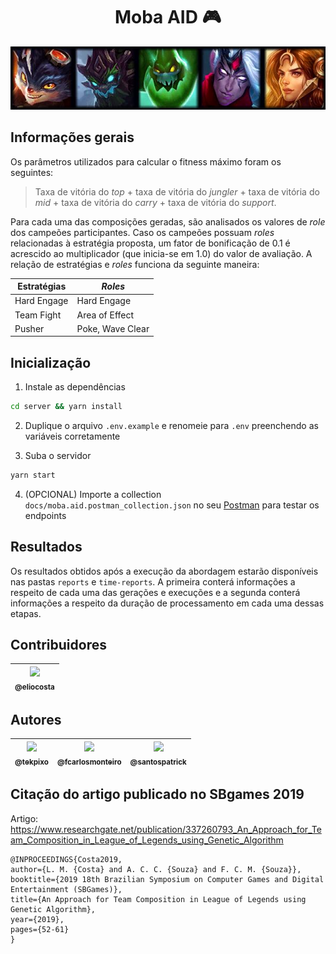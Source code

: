 <h1 align="center">Moba AID 🎮</h1>

<div align="center"><img src="./assets/teamfight.png" /></div>

## Informações gerais

Os parâmetros utilizados para calcular o fitness máximo foram os seguintes:

> Taxa de vitória do _top_ + taxa de vitória do _jungler_ + taxa de vitória do _mid_ + taxa de vitória do _carry_ + taxa de vitória do _support_.

Para cada uma das composições geradas, são analisados os valores de _role_ dos campeões participantes. Caso os campeões possuam _roles_ relacionadas à estratégia proposta, um fator de bonificação de 0.1 é acrescido ao multiplicador (que inicia-se em 1.0) do valor de avaliação. A relação de estratégias e _roles_ funciona da seguinte maneira:

Estratégias | _Roles_
------------ | -------------
Hard Engage | Hard Engage
Team Fight | Area of Effect
Pusher | Poke, Wave Clear

## Inicialização

1. Instale as dependências

```bash
cd server && yarn install
```

2. Duplique o arquivo `.env.example` e renomeie para `.env` preenchendo as variáveis corretamente

3. Suba o servidor

```bash
yarn start
```

4. (OPCIONAL) Importe a collection `docs/moba.aid.postman_collection.json` no seu [Postman](https://www.postman.com/) para testar os endpoints


## Resultados

Os resultados obtidos após a execução da abordagem estarão disponíveis nas pastas `reports` e `time-reports`. A primeira conterá informações a respeito de cada uma das gerações e execuções e a segunda conterá informações a respeito da duração de processamento em cada uma dessas etapas. 

## Contribuidores

| [<img src="https://avatars1.githubusercontent.com/u/5794419?s=460&v=4" width="115"><br><sub>@eliocosta</sub>](https://github.com/eliocosta) |
| :---: |    

## Autores

| [<img src="https://avatars0.githubusercontent.com/u/26147019?s=460&v=4" width=115><br><sub>@tekpixo</sub>](https://github.com/tekpixo) | [<img src="https://avatars2.githubusercontent.com/u/8319539?s=460&v=4" width=115><br><sub>@fcarlosmonteiro</sub>](https://github.com/fcarlosmonteiro) | [<img src="https://avatars0.githubusercontent.com/u/13510169?s=460&v=4" width="115"><br><sub>@santospatrick</sub>](https://github.com/santospatrick) |
| :---: | :---: | :---: |

## Citação do artigo publicado no SBgames 2019

Artigo: https://www.researchgate.net/publication/337260793_An_Approach_for_Team_Composition_in_League_of_Legends_using_Genetic_Algorithm


```
@INPROCEEDINGS{Costa2019, 
author={L. M. {Costa} and A. C. C. {Souza} and F. C. M. {Souza}}, 
booktitle={2019 18th Brazilian Symposium on Computer Games and Digital Entertainment (SBGames)}, 
title={An Approach for Team Composition in League of Legends using Genetic Algorithm}, 
year={2019}, 
pages={52-61}
}
```
